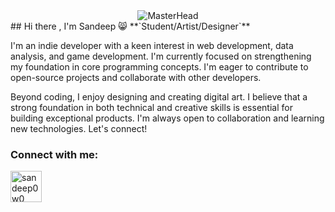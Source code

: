 <div style="text-align: center;">
  <img src="https://media1.tenor.com/m/a6S35wgiCOsAAAAd/deku-java.gif" alt="MasterHead">
</div>
## Hi there , I'm Sandeep 😸
**`Student/Artist/Designer`**

I'm an indie developer with a keen interest in web development, data analysis, and game development. I'm currently focused on strengthening my foundation in core programming concepts. I'm eager to contribute to open-source projects and collaborate with other developers.

Beyond coding, I enjoy designing and creating digital art. I believe that a strong foundation in both technical and creative skills is essential for building exceptional products.
I'm always open to collaboration and learning new technologies. Let's connect!

<h3 align="left">Connect with me:</h3>
<p align="left">
  <a href="https://instagram.com/sandeep0w0" target="blank"><img align="center" src="https://img.icons8.com/?size=100&id=32320&format=png&color=FFFFFF" alt="sandeep0w0" height="50" width="50" /></a>
</p>
<!--
**273kanna/273kanna** is a ✨ _special_ ✨ repository because its `README.md` (this file) appears on your GitHub profile.

Here are some ideas to get you started:

- 🔭 I’m currently working on ...
- 🌱 I’m currently learning ...
- 👯 I’m looking to collaborate on ...
- 🤔 I’m looking for help with ...
- 💬 Ask me about ...
- 📫 How to reach me: ...
- 😄 Pronouns: ...
- ⚡ Fun fact: ...
-->

